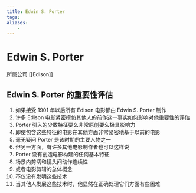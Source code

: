 ```yaml
---
title: Edwin S. Porter
tags:
aliases: 
    -
---
```


# Edwin S. Porter

所属公司 [[Edison]]

## Edwin S. Porter 的重要性评估

1. 如果接受 1901 年以后所有 Edison 电影都由 Edwin S. Porter 制作
2. 许多 Edison 电影紧密模仿其他人的前作这一事实如何影响对他重要性的评估
3. Porter 引入的少数特征要么非常原创要么极具影响力
4. 即使包含这些特征的电影在其他方面非常紧密地基于以前的电影
5. 毫无疑问 Porter 是该时期的主要人物之一
6. 但另一方面，有许多其他电影制作者也可以这样说
7. Porter 没有创造电影构建的任何基本特征
8. 场景内剪切和镜头间动作连续性
9. 或者电影剪辑的总体概念
10. 不仅没有发明这些技术
11. 当其他人发展这些技术时，他显然在正确处理它们方面有些困难